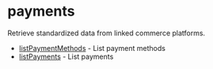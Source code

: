 # payments

Retrieve standardized data from linked commerce platforms.


* [listPaymentMethods](listpaymentmethods.md) - List payment methods
* [listPayments](listpayments.md) - List payments